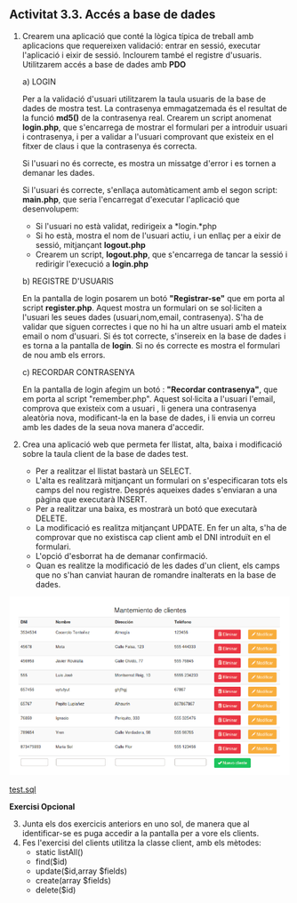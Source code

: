 ## Activitat 3.3. Accés a base de dades


1. Crearem una aplicació que conté la lògica típica de treball amb aplicacions que requereixen validació: entrar en sessió, executar l'aplicació i eixir de sessió. Inclourem també el registre d'usuaris. Utilitzarem accés a base de dades amb **PDO**

	a) LOGIN

	Per a la validació d'usuari utilitzarem la taula usuaris de la base de dades de mostra test. La contrasenya emmagatzemada és el resultat de la funció **md5()** de la contrasenya real.
	Crearem un script anomenat **login.php**, que s'encarrega de mostrar el formulari per a introduir usuari i contrasenya, i per a validar a l'usuari comprovant que existeix en el fitxer de claus i que la contrasenya és correcta.

	Si l'usuari no és correcte, es mostra un missatge d'error i es tornen a demanar les dades.

	Si l'usuari és correcte, s'enllaça automàticament amb el segon script: **main.php**, que seria l'encarregat d'executar l'aplicació que desenvolupem:

	* Si l'usuari no està validat, redirigeix a *login.*php
	* Si ho està, mostra el nom de l'usuari actiu, i un enllaç per a eixir de sessió, mitjançant **logout.php**
	* Crearem un script, **logout.php**, que s'encarrega de tancar la sessió i redirigir l'execució a **login.php**

	b) REGISTRE D'USUARIS

	En la pantalla de login posarem un botó **"Registrar-se"** que em porta al script **register.php**. 
	Aquest mostra un formulari on se sol·liciten a l'usuari les seues dades (usuari,nom,email, contrasenya). S'ha de validar que siguen correctes i que no hi ha un altre usuari amb el mateix email o nom d'usuari. Si és tot correcte, s'insereix en la base de dades i es torna a la pantalla de **login**. Si no és correcte es mostra el formulari de nou amb els errors.

	c) RECORDAR CONTRASENYA

	En la pantalla de login afegim un botó : **"Recordar contrasenya"**, que em porta al script "remember.php". Aquest sol·licita a l'usuari l'email, comprova que existeix com a usuari , li genera una contrasenya aleatòria nova, modificant-la en la base de dades, i li envia un correu amb les dades de la seua nova manera d'accedir.
	
2. Crea una aplicació web que permeta fer llistat, alta, baixa i modificació sobre la taula client de la base de dades test.

	* Per a realitzar el llistat bastarà un SELECT.
	* L'alta es realitzarà mitjançant un formulari on s'especificaran tots els camps del nou registre. Després aqueixes dades s'enviaran a una pàgina que executarà INSERT.
	* Per a realitzar una baixa, es mostrarà un botó que executarà DELETE.
	* La modificació es realitza mitjançant UPDATE.
	En fer un alta, s'ha de comprovar que no existisca cap client amb el DNI introduït en
	el formulari.
	* L'opció d'esborrat ha de demanar confirmació.
	* Quan es realitze la modificació de les dades d'un client, els camps que no s'han canviat hauran de romandre inalterats en la base de dades.

![Exemple Manteniment client](../img/te0303.png)

[test.sql](test.md)

**Exercisi Opcional**

3. Junta els dos exercicis anteriors en uno sol, de manera que al identificar-se es puga accedir a la pantalla per a vore els clients.
4. Fes l'exercisi del clients utilitza la classe client, amb els mètodes:
	* static listAll()
	* find($id)
	* update($id,array $fields)
	* create(array $fields)
	* delete($id) 	
